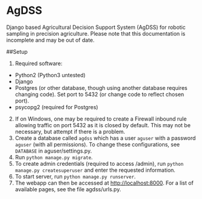 # AgDSS
  Django based Agricultural Decision Support System (AgDSS) for robotic sampling in precision agriculture.
  Please note that this documentation is incomplete and may be out of date.


##Setup
1. Required software:
  * Python2 (Python3 untested)
  * Django
  * Postgres (or other database, though using another database requires changing code). Set port to 5432 (or change code to reflect chosen port).
  * psycopg2 (required for Postgres)
2. If on Windows, one may be required to create a Firewall inbound rule allowing traffic on port 5432 as it is closed by default. This may not be necessary, but attempt if there is a problem. 
3. Create a database called `agdss` which has a user `aguser` with a password `aguser` (with all permissions). To change these configurations, see `DATABASE` in aguser/settings.py.
4. Run `python manage.py migrate`.
5. To create admin credentials (required to access /admin), run `python manage.py createsuperuser` and enter the requested information.
6. To start server, run `python manage.py runserver`.
7. The webapp can then be accessed at [http://localhost:8000](http://localhost:8000). For a list of available pages, see the file agdss/urls.py.
